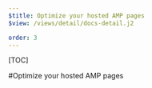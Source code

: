 ```yaml
---
$title: Optimize your hosted AMP pages
$view: /views/detail/docs-detail.j2

order: 3
---
```


[TOC]

#Optimize your hosted AMP pages
